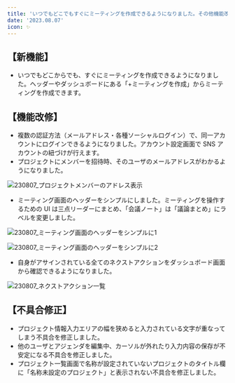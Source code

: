 ```yaml
---
title: 'いつでもどこでもすぐにミーティングを作成できるようになりました。その他機能改修、不具合の修正を行いました。'
date: '2023.08.07'
icon: ✨
---
```


## 【新機能】

- いつでもどこからでも、すぐにミーティングを作成できるようになりました。ヘッダーやダッシュボードにある「+ミーティングを作成」からミーティングを作成できます。

## 【機能改修】

- 複数の認証方法（メールアドレス・各種ソーシャルログイン）で、同一アカウントにログインできるようになりました。アカウント設定画面で SNS アカウントの紐づけが行えます。
- プロジェクトにメンバーを招待時、そのユーザのメールアドレスがわかるようになりました。

![230807_プロジェクトメンバーのアドレス表示](https://github.com/uniba/super-good-meetings-portal/assets/92074639/ed0ca18d-055f-4f4a-b1b4-5f6f5061dc4d)

- ミーティング画面のヘッダーをシンプルにしました。ミーティングを操作するための UI は三点リーダーにまとめ、「会議ノート」は「議論まとめ」にラベルを変更しました。

![230807_ミーティング画面のヘッダーをシンプルに1](https://github.com/uniba/super-good-meetings-portal/assets/92074639/d06dc59b-636f-459d-90e5-a0607f5f58a9)

![230807_ミーティング画面のヘッダーをシンプルに2](https://github.com/uniba/super-good-meetings-portal/assets/92074639/faffbd1e-fefe-4221-b8be-c2a2a1d530db)

- 自身がアサインされている全てのネクストアクションをダッシュボード画面から確認できるようになりました。

![230807_ネクストアクション一覧](https://github.com/uniba/super-good-meetings-portal/assets/92074639/b3930e20-38c3-4dd1-86e6-79930a404e18)

## 【不具合修正】

- プロジェクト情報入力エリアの幅を狭めると入力されている文字が重なってしまう不具合を修正しました。
- 他のユーザとアジェンダを編集中、カーソルが外れたり入力内容の保存が不安定になる不具合を修正しました。
- プロジェクト一覧画面で名称が設定されていないプロジェクトのタイトル欄に「名称未設定のプロジェクト」と表示されない不具合を修正しました。
